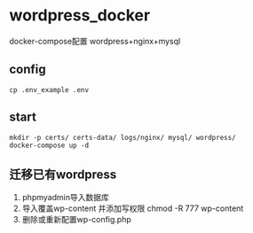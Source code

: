# wordpress_docker
docker-compose配置 wordpress+nginx+mysql 

## config

```
cp .env_example .env
```

## start

```
mkdir -p certs/ certs-data/ logs/nginx/ mysql/ wordpress/
docker-compose up -d
```

## 迁移已有wordpress

1. phpmyadmin导入数据库  
2. 导入覆盖wp-content  并添加写权限 chmod -R 777 wp-content
3. 删除或重新配置wp-config.php  
